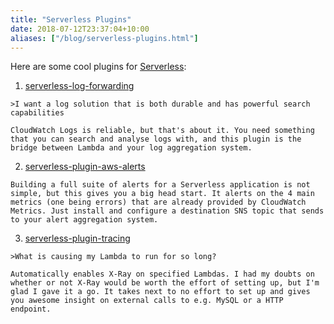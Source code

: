 ```yaml
---
title: "Serverless Plugins"
date: 2018-07-12T23:37:04+10:00
aliases: ["/blog/serverless-plugins.html"]
---
```


Here are some cool plugins for [Serverless](https://serverless.com):

  1. [serverless-log-forwarding](https://github.com/amplify-education/serverless-log-forwarding)

    >I want a log solution that is both durable and has powerful search capabilities
 
    CloudWatch Logs is reliable, but that's about it. You need something that you can search and analyse logs with, and this plugin is the bridge between Lambda and your log aggregation system.
 
  2. [serverless-plugin-aws-alerts](https://github.com/ACloudGuru/serverless-plugin-aws-alerts)

    Building a full suite of alerts for a Serverless application is not simple, but this gives you a big head start. It alerts on the 4 main metrics (one being errors) that are already provided by CloudWatch Metrics. Just install and configure a destination SNS topic that sends to your alert aggregation system.

  3. [serverless-plugin-tracing](https://github.com/alex-murashkin/serverless-plugin-tracing)

    >What is causing my Lambda to run for so long?

    Automatically enables X-Ray on specified Lambdas. I had my doubts on whether or not X-Ray would be worth the effort of setting up, but I'm glad I gave it a go. It takes next to no effort to set up and gives you awesome insight on external calls to e.g. MySQL or a HTTP endpoint.
